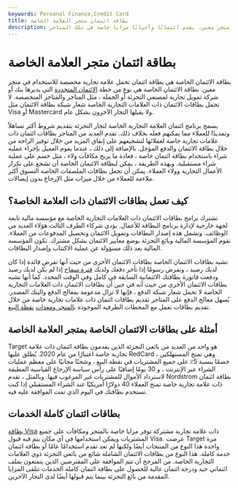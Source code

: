 ```yaml
---
keywords: Personal Finance,Credit Card
title: بطاقة ائتمان متجر العلامة الخاصة
description: بطاقة الائتمان الخاصة هي بطاقة ائتمان تحمل علامة تجارية مخصصة للاستخدام في متجر معين. يقدم ائتمانًا وأحيانًا مزايا خاصة في تلك المتاجر.
---
```


# بطاقة ائتمان متجر العلامة الخاصة
بطاقة الائتمان الخاصة هي بطاقة ائتمان تحمل علامة تجارية مخصصة للاستخدام في متجر معين. بطاقة الائتمان الخاصة هي نوع من خطة [الائتمان المتجددة](/revolvingcredit) التي يديرها بنك أو شركة تمويل تجارية لمصنعي التجزئة أو الجملة ، مثل المتاجر والمتاجر المتخصصة. لا تحمل بطاقات الائتمان ذات العلامات التجارية الخاصة شعار شبكة بطاقة الائتمان مثل Visa أو Mastercard ولا يقبلها التجار الآخرون بشكل عام.

يسمح برنامج ائتمان العلامة التجارية الخاصة لتجار التجزئة بتقديم شروط أكثر تساهلاً وتمديدًا للعملاء مما يمكنهم فعله بخلاف ذلك. تقدم العديد من المتاجر بطاقات ائتمان ذات علامات تجارية خاصة لعملائها لتشجيعهم على إنفاق المزيد من خلال توفير الراحة من خلال بطاقة الائتمان والدفع المؤجل. بالإضافة إلى ذلك ، عندما يقوم العميل بإجراء عملية شراء باستخدام بطاقة ائتمان خاصة ، فعادة ما يربح مكافآت ولاء ، مثل خصم على عملية شراء مستقبلية. وبهذه الطريقة ، يمكن لبطاقة الائتمان الخاصة أن تشجع على تكرار الأعمال التجارية وولاء العملاء. يمكن أن تجعل بطاقات الملصقات الخاصة التسوق أكثر ملاءمة للعملاء من خلال ميزات مثل الإرجاع بدون إيصالات.

## كيف تعمل بطاقات الائتمان ذات العلامة الخاصة؟

تشترك برامج بطاقات الائتمان ذات العلامات التجارية الخاصة مع مؤسسة مالية تابعة لجهة خارجية لإدارة برنامج البطاقة للأعمال. يؤدي شركاء الطرف الثالث هؤلاء العديد من الوظائف. وتشمل هذه إصدار البطاقات وتمويل الائتمان وتحصيل المدفوعات من العملاء. تقوم المؤسسة المالية وبائع التجزئة بوضع معايير الائتمان بشكل مشترك. تكون المؤسسة المالية بعد ذلك مسؤولة عن عملية الاكتتاب وإصدار البطاقات.

تشبه بطاقات الائتمان الخاصة بطاقات الائتمان الأخرى من حيث أنها تفرض فائدة إذا كان لديك رصيد ، وتفرض رسومًا إذا تأخر دفعك ولديك [فترة سماح](/grace-period-credit) إذا لم يكن لديك رصيد ودفعت فاتورة بطاقتك الائتمانية السابقة في كامل وفي الوقت المحدد. كما أنها تشبه بطاقات الائتمان الأخرى من حيث أنه في حين أن بطاقات الائتمان ذات العلامات التجارية الخاصة لا تحمل شعار شبكة الدفع ، فإنها لا تزال مدعومة بمعالج الدفع والبنك المصدر. يُسهل معالج الدفع على المتاجر تقديم بطاقات ائتمان ذات علامات تجارية خاصة من خلال تقديم بطاقات تعمل مع المحطات الطرفية الموجودة [بالمتجر ومعدات](/point-of-sale) [نقطة البيع](/point-of-sale).

## أمثلة على بطاقات الائتمان الخاصة بمتجر العلامة الخاصة

Target هو واحد من العديد من بائعي التجزئة الذين يقدمون بطاقة ائتمان ذات علامة تجارية خاصة اعتبارًا من عام 2020. يُطلق عليها RedCard ، وهي تمنح المستهلكين خصمًا بنسبة 5٪ على جميع المشتريات في نقطة البيع ، وشحنًا مجانيًا على معظم عمليات الشراء عبر الإنترنت ، و 30 يومًا إضافيًا على رأس سياسة الإرجاع القياسية المطبقة لاسترداد الأموال للمشتريات غير المرغوب فيها. وبالمثل ، تقدم Nordstrom بطاقة ائتمان ذات علامة تجارية خاصة تمنح العملاء 40 دولارًا أمريكيًا عند الشراء المستقبلي إذا كنت تستخدم بطاقتك في اليوم الذي تمت الموافقة عليه فيه.

## بطاقات ائتمان كاملة الخدمات

[بطاقة Visa](/visa-card) ذات علامة تجارية مشتركة توفر مزايا خاصة بالمتجر ومكافآت على جميع المشتريات ويمكن استخدامها في أي مكان يتم فيه قبول Visa. عرضت Target مرة واحدة هذا النوع من المنتجات أيضًا ولكنها لم تعد تقدم استخدامًا عامًا أو بطاقة ائتمان خدمة كاملة. هذا النوع من بطاقات الائتمان الشاملة شائع من بائعي التجزئة ذوي العلامات التجارية الخاصة. من المرجح أن تتم الموافقة على المقترضين الذين يتمتعون بملف ائتماني جيد ودرجة ائتمان عالية للحصول على بطاقة ائتمان كاملة الخدمات تتلقى المزايا المقدمة من بائع التجزئة بينما يتم قبولها أيضًا لدى التجار الآخرين.

